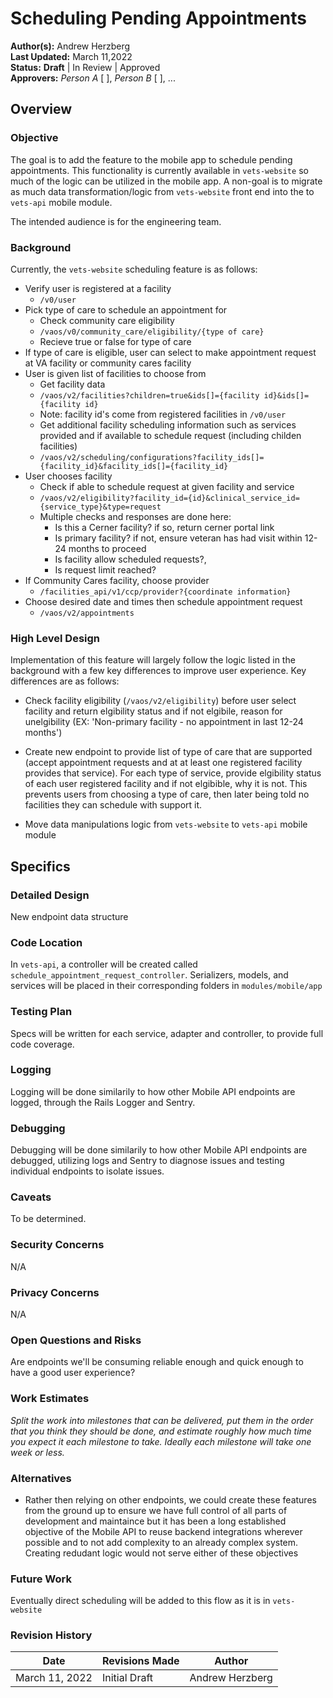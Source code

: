 # Scheduling Pending Appointments

**Author(s):** Andrew Herzberg  
**Last Updated:** March 11,2022  
**Status:** **Draft** | In Review | Approved  
**Approvers:** _Person A_ \[ \], _Person B_ \[ \], ...  

## Overview

### Objective
The goal is to add the feature to the mobile app to schedule pending appointments. This functionality is currently available in `vets-website` so much of the logic can be utilized in the mobile app. A non-goal is to migrate as much data transformation/logic from `vets-website` front end into the to `vets-api` mobile module. 

The intended audience is for the engineering team.

### Background
Currently, the `vets-website` scheduling feature is as follows:  

- Verify user is registered at a facility
   - `/v0/user`
- Pick type of care to schedule an appointment for
   - Check community care eligibility  
   - `/vaos/v0/community_care/eligibility/{type of care}`
   - Recieve true or false for type of care
- If type of care is eligible, user can select to make appointment request at VA facility or community cares facility
- User is given list of facilities to choose from
  - Get facility data 
  - `/vaos/v2/facilities?children=true&ids[]={facility id}&ids[]={facility id}`
  - Note: facility id's come from registered facilities in `/v0/user`
  - Get additional facility scheduling information such as services provided and if available to schedule request (including childen facilities)
  - `/vaos/v2/scheduling/configurations?facility_ids[]={facility_id}&facility_ids[]={facility_id}`
- User chooses facility
  - Check if able to schedule request at given facility and service 
  - `/vaos/v2/eligibility?facility_id={id}&clinical_service_id={service_type}&type=request`
  - Multiple checks and responses are done here:
      - Is this a Cerner facility? if so, return cerner portal link
      - Is primary facility? if not, ensure veteran has had visit within 12-24 months to proceed
      - Is facility allow scheduled requests?, 
      - Is request limit reached?
- If Community Cares facility, choose provider
  - `/facilities_api/v1/ccp/provider?{coordinate information}`
- Choose desired date and times then schedule appointment request
  - `/vaos/v2/appointments` 

### High Level Design
Implementation of this feature will largely follow the logic listed in the background with a few key differences to improve user experience. Key differences are as follows:
- Check facility eligibility (`/vaos/v2/eligibility`) before user select facility and return elgibility status and if not elgibile, reason for unelgibility (EX: 'Non-primary facility - no appointment in last 12-24 months')
- Create new endpoint to provide list of type of care that are supported (accept appointment requests and at at least one registered facility provides that service). For each type of service, provide elgibility status of each user registered facility and if not elgibible, why it is not. This prevents users from choosing a type of care, then later being told no facilities they can schedule with support it. 

- Move data manipulations logic from `vets-website` to `vets-api` mobile module 

## Specifics

### Detailed Design
New endpoint data structure

### Code Location
In `vets-api`, a controller will be created called `schedule_appointment_request_controller`. Serializers, models, and services will be placed in their corresponding folders in `modules/mobile/app`

### Testing Plan
Specs will be written for each service, adapter and controller, to provide full code coverage.

### Logging
Logging will be done similarily to how other Mobile API endpoints are logged, through the Rails Logger and Sentry.

### Debugging
Debugging will be done similarily to how other Mobile API endpoints are debugged, utilizing logs and Sentry to diagnose issues and testing individual endpoints to isolate issues.

### Caveats
To be determined.

### Security Concerns
N/A

### Privacy Concerns
N/A

### Open Questions and Risks
Are endpoints we'll be consuming reliable enough and quick enough to have a good user experience?

### Work Estimates
_Split the work into milestones that can be delivered, put them in the order that you think they should be done, and estimate roughly how much time you expect it each milestone to take. Ideally each milestone will take one week or less._

### Alternatives
- Rather then relying on other endpoints, we could create these features from the ground up to ensure we have full control of all parts of development and maintaince but it has been a long established objective of the Mobile API to reuse backend integrations wherever possible and to not add complexity to an already complex system. Creating redudant logic would not serve either of these objectives

### Future Work
Eventually direct scheduling will be added to this flow as it is in `vets-website`

### Revision History

Date | Revisions Made | Author
-----|----------------|--------
March 11, 2022 | Initial Draft | Andrew Herzberg

